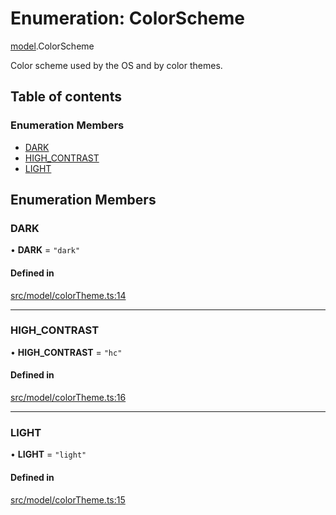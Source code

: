 # Enumeration: ColorScheme

[model](../modules/model.md).ColorScheme

Color scheme used by the OS and by color themes.

## Table of contents

### Enumeration Members

- [DARK](model.ColorScheme.md#dark)
- [HIGH\_CONTRAST](model.ColorScheme.md#high_contrast)
- [LIGHT](model.ColorScheme.md#light)

## Enumeration Members

### DARK

• **DARK** = ``"dark"``

#### Defined in

[src/model/colorTheme.ts:14](https://github.com/gethubai/hubai-core/blob/43abc4a/src/model/colorTheme.ts#L14)

___

### HIGH\_CONTRAST

• **HIGH\_CONTRAST** = ``"hc"``

#### Defined in

[src/model/colorTheme.ts:16](https://github.com/gethubai/hubai-core/blob/43abc4a/src/model/colorTheme.ts#L16)

___

### LIGHT

• **LIGHT** = ``"light"``

#### Defined in

[src/model/colorTheme.ts:15](https://github.com/gethubai/hubai-core/blob/43abc4a/src/model/colorTheme.ts#L15)
